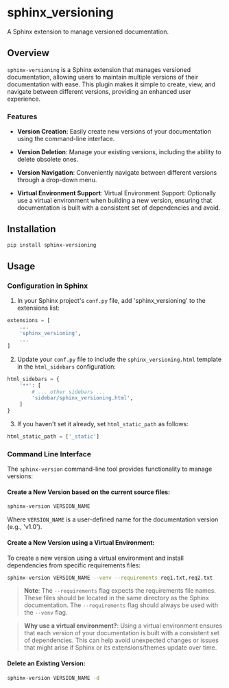 # sphinx_versioning
A Sphinx extension to manage versioned documentation.

## Overview

`sphinx-versioning` is a Sphinx extension that manages versioned documentation, allowing users to maintain multiple versions of their documentation with ease. This plugin makes it simple to create, view, and navigate between different versions, providing an enhanced user experience.

### Features

- **Version Creation**: Easily create new versions of your documentation using the command-line interface.

- **Version Deletion**: Manage your existing versions, including the ability to delete obsolete ones.

- **Version Navigation**: Conveniently navigate between different versions through a drop-down menu.

- **Virtual Environment Support**: Virtual Environment Support: Optionally use a virtual environment when building a new version, ensuring that documentation is built with a consistent set of dependencies and avoid. 

## Installation

```sh
pip install sphinx-versioning
```

## Usage

### Configuration in Sphinx

1. In your Sphinx project's `conf.py` file, add 'sphinx_versioning' to the extensions list:

```python
extensions = [
    ...
    'sphinx_versioning',
    ...
]
```

2. Update your `conf.py` file to include the `sphinx_versioning.html` template in the `html_sidebars` configuration:

```python
html_sidebars = {
    '**': [
        # ... other sidebars ...
        'sidebar/sphinx_versioning.html',
    ]
}
```

3. If you haven't set it already, set `html_static_path` as follows:

```python
html_static_path = ['_static']
```

### Command Line Interface

The `sphinx-version` command-line tool provides functionality to manage versions:

#### Create a New Version based on the current source files:

```sh
sphinx-version VERSION_NAME
```
Where `VERSION_NAME` is a user-defined name for the documentation version (e.g., 'v1.0').

#### Create a New Version using a Virtual Environment:

To create a new version using a virtual environment and install dependencies from specific requirements files:

```sh
sphinx-version VERSION_NAME --venv --requirements req1.txt,req2.txt
```

> **Note**: The `--requirements` flag expects the requirements file names. These files should be located in the same directory as the Sphinx documentation. The `--requirements` flag should always be used with the `--venv` flag.


> **Why use a virtual environment?**: Using a virtual environment ensures that each version of your documentation is built with a consistent set of dependencies. This can help avoid unexpected changes or issues that might arise if Sphinx or its extensions/themes update over time.

#### Delete an Existing Version:

```sh
sphinx-version VERSION_NAME -d
```

